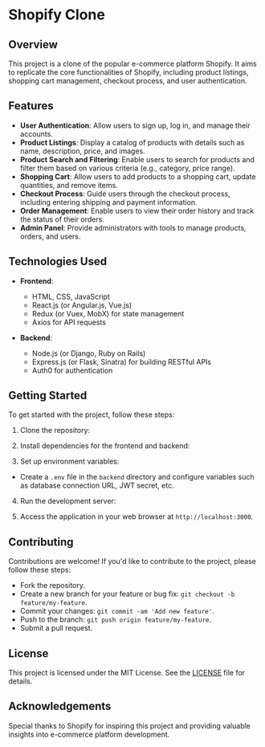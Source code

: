 # Shopify Clone

## Overview
This project is a clone of the popular e-commerce platform Shopify. It aims to replicate the core functionalities of Shopify, including product listings, shopping cart management, checkout process, and user authentication.

## Features
- **User Authentication**: Allow users to sign up, log in, and manage their accounts.
- **Product Listings**: Display a catalog of products with details such as name, description, price, and images.
- **Product Search and Filtering**: Enable users to search for products and filter them based on various criteria (e.g., category, price range).
- **Shopping Cart**: Allow users to add products to a shopping cart, update quantities, and remove items.
- **Checkout Process**: Guide users through the checkout process, including entering shipping and payment information.
- **Order Management**: Enable users to view their order history and track the status of their orders.
- **Admin Panel**: Provide administrators with tools to manage products, orders, and users.

## Technologies Used
- **Frontend**:
  - HTML, CSS, JavaScript
  - React.js (or Angular.js, Vue.js)
  - Redux (or Vuex, MobX) for state management
  - Axios for API requests
  

- **Backend**:
  - Node.js (or Django, Ruby on Rails)
  - Express.js (or Flask, Sinatra) for building RESTful APIs
  - Auth0 for authentication


## Getting Started
To get started with the project, follow these steps:

1. Clone the repository:

2. Install dependencies for the frontend and backend:

3. Set up environment variables:
- Create a `.env` file in the `backend` directory and configure variables such as database connection URL, JWT secret, etc.

4. Run the development server:

5. Access the application in your web browser at `http://localhost:3000`.

## Contributing
Contributions are welcome! If you'd like to contribute to the project, please follow these steps:
- Fork the repository.
- Create a new branch for your feature or bug fix: `git checkout -b feature/my-feature`.
- Commit your changes: `git commit -am 'Add new feature'`.
- Push to the branch: `git push origin feature/my-feature`.
- Submit a pull request.

## License
This project is licensed under the MIT License. See the [LICENSE](LICENSE) file for details.

## Acknowledgements
Special thanks to Shopify for inspiring this project and providing valuable insights into e-commerce platform development.
